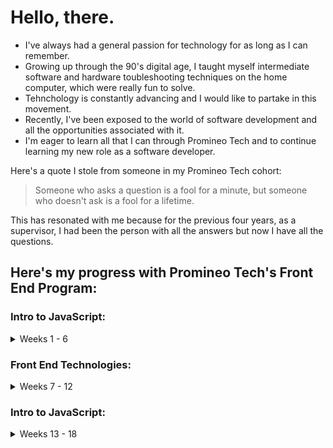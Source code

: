 # Hello, there.

- I've always had a general passion for technology for as long as I can remember.
- Growing up through the 90's digital age, I taught myself intermediate software and hardware toubleshooting techniques on the home computer, which were really fun to solve.
- Tehnchology is constantly advancing and I would like to partake in this movement.
- Recently, I've been exposed to the world of software development and all the opportunities associated with it.
- I'm eager to learn all that I can through Promineo Tech and to continue learning my new role as a software developer.

Here's a quote I stole from someone in my Promineo Tech cohort:

> Someone who asks a question is a fool for a minute, but someone who doesn't ask is a fool for a lifetime.

This has resonated with me because for the previous four years, as a supervisor, I had been the person with all the answers but
now I have all the questions.

## Here's my progress with Promineo Tech's Front End Program:


### Intro to JavaScript:

<details><summary> Weeks 1 - 6 </summary>
<p>

- ✅ Week 1: CLI, Source Control, and Variables
  - [Week 1 Code](https://github.com/jairalcon/Promineo/tree/main/1JS/Week1-Variables)

- ✅ Week 2: Conditions and Loops
  - [Week 2 Code](https://github.com/jairalcon/Promineo/tree/main/1JS/Week2-ConditionsAndLoops)

- ✅ Week 3: Arrays and Functions
  - [Week 3 Code](https://github.com/jairalcon/Promineo/tree/main/1JS/Week3-ArraysAndFunctions)

- ✅ Week 4: ECMAScript 6 and Intermediate JavaScript
  - [Week 4 Code](https://github.com/jairalcon/Promineo/tree/main/1JS/Week4-ECMASAndInterJS)

- ✅ Week 5: Object Oriented Programming
  - [Week 5 Code](https://github.com/jairalcon/Promineo/tree/main/1JS/Week5-ObjectOrtientedProgramming)

- ✅ Week 6: DevTools, Debugging, and Unit Tests
  - [Week 6 Code](https://github.com/jairalcon/Promineo/tree/main/1JS/Week6-DevToolsDebuggingAndUnitTesting)

</p>
</details>


### Front End Technologies:

<details><summary> Weeks 7 - 12 </summary>
<p>

- ✅ Week 7: Hyper Text Markup Language (HTML)
  - [Week 7 Code](https://github.com/jairalcon/Promineo/tree/main/2FET/Week7-HTML)

- ✅ Week 8: Cascading Style Sheets (CSS)
  - [Week 8 Code]()

- ✅ Week 9: Bootstrap
  - [Week 9 Code]()

- ✅ Week 10: JavaScript and DOM Manipulation
  - [Week 10 Code]()

- ✅ Week 11: JQuery and AJAX
  - [Week 11 Code]()

- ✅ Week 12: Project
  - [Week 12 Code]()

</p>
</details>


### Intro to JavaScript:

<details><summary> Weeks 13 - 18 </summary>
<p>

- ✅ Week 13: Intro to React, Webpack, Components, and JSX
  - [Week 13 Code]()

- ✅ Week 14: Props, State, Events, and Lifecycle Methods
  - [Week 14 Code]()

- ✅ Week 15: REST, Fetch, Functional Components, and Best Practices
  - [Week 15 Code]()

- ✅ Week 16: React Router, and React Bootstrap
  - [Week 16 Code]()

- ✅ Week 17: Prop Types, Higher-Order Components, and Redux Overview
  - [Week 17 Code]()

- ✅ Week 18: Deploying to AWS Elastic Beanstalk
  - [Week 18 Code]()

</p>
</details>






<!---
jairalcon/jairalcon is a ✨ special ✨ repository because its `README.md` (this file) appears on your GitHub profile.
You can click the Preview link to take a look at your changes.
--->
